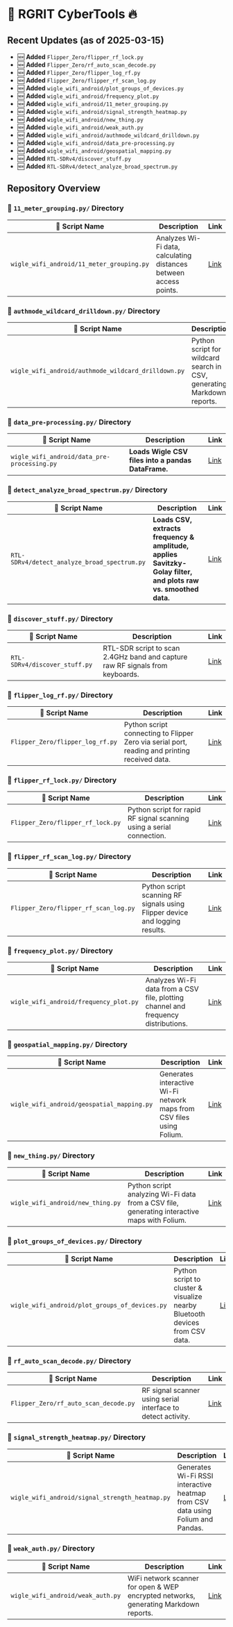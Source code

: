 # 🚀 **RGRIT CyberTools** 🔥
## Recent Updates (as of 2025-03-15)
- 🆕 **Added** `Flipper_Zero/flipper_rf_lock.py`
- 🆕 **Added** `Flipper_Zero/rf_auto_scan_decode.py`
- 🆕 **Added** `Flipper_Zero/flipper_log_rf.py`
- 🆕 **Added** `Flipper_Zero/flipper_rf_scan_log.py`
- 🆕 **Added** `wigle_wifi_android/plot_groups_of_devices.py`
- 🆕 **Added** `wigle_wifi_android/frequency_plot.py`
- 🆕 **Added** `wigle_wifi_android/11_meter_grouping.py`
- 🆕 **Added** `wigle_wifi_android/signal_strength_heatmap.py`
- 🆕 **Added** `wigle_wifi_android/new_thing.py`
- 🆕 **Added** `wigle_wifi_android/weak_auth.py`
- 🆕 **Added** `wigle_wifi_android/authmode_wildcard_drilldown.py`
- 🆕 **Added** `wigle_wifi_android/data_pre-processing.py`
- 🆕 **Added** `wigle_wifi_android/geospatial_mapping.py`
- 🆕 **Added** `RTL-SDRv4/discover_stuff.py`
- 🆕 **Added** `RTL-SDRv4/detect_analyze_broad_spectrum.py`

## Repository Overview
### 📁 `11_meter_grouping.py/` Directory
| 📄 **Script Name** | **Description** | **Link** |
| ----------------- | --------------- | -------- |
| `wigle_wifi_android/11_meter_grouping.py` | Analyzes Wi-Fi data, calculating distances between access points. | [Link](https://github.com/rgrit/RGRIT.US_CyberTools/blob/main/wigle_wifi_android/11_meter_grouping.py) |

### 📁 `authmode_wildcard_drilldown.py/` Directory
| 📄 **Script Name** | **Description** | **Link** |
| ----------------- | --------------- | -------- |
| `wigle_wifi_android/authmode_wildcard_drilldown.py` | Python script for wildcard search in CSV, generating Markdown reports. | [Link](https://github.com/rgrit/RGRIT.US_CyberTools/blob/main/wigle_wifi_android/authmode_wildcard_drilldown.py) |

### 📁 `data_pre-processing.py/` Directory
| 📄 **Script Name** | **Description** | **Link** |
| ----------------- | --------------- | -------- |
| `wigle_wifi_android/data_pre-processing.py` | **Loads Wigle CSV files into a pandas DataFrame.** | [Link](https://github.com/rgrit/RGRIT.US_CyberTools/blob/main/wigle_wifi_android/data_pre-processing.py) |

### 📁 `detect_analyze_broad_spectrum.py/` Directory
| 📄 **Script Name** | **Description** | **Link** |
| ----------------- | --------------- | -------- |
| `RTL-SDRv4/detect_analyze_broad_spectrum.py` | **Loads CSV, extracts frequency & amplitude, applies Savitzky-Golay filter, and plots raw vs. smoothed data.** | [Link](https://github.com/rgrit/RGRIT.US_CyberTools/blob/main/RTL-SDRv4/detect_analyze_broad_spectrum.py) |

### 📁 `discover_stuff.py/` Directory
| 📄 **Script Name** | **Description** | **Link** |
| ----------------- | --------------- | -------- |
| `RTL-SDRv4/discover_stuff.py` | RTL-SDR script to scan 2.4GHz band and capture raw RF signals from keyboards. | [Link](https://github.com/rgrit/RGRIT.US_CyberTools/blob/main/RTL-SDRv4/discover_stuff.py) |

### 📁 `flipper_log_rf.py/` Directory
| 📄 **Script Name** | **Description** | **Link** |
| ----------------- | --------------- | -------- |
| `Flipper_Zero/flipper_log_rf.py` | Python script connecting to Flipper Zero via serial port, reading and printing received data. | [Link](https://github.com/rgrit/RGRIT.US_CyberTools/blob/main/Flipper_Zero/flipper_log_rf.py) |

### 📁 `flipper_rf_lock.py/` Directory
| 📄 **Script Name** | **Description** | **Link** |
| ----------------- | --------------- | -------- |
| `Flipper_Zero/flipper_rf_lock.py` | Python script for rapid RF signal scanning using a serial connection. | [Link](https://github.com/rgrit/RGRIT.US_CyberTools/blob/main/Flipper_Zero/flipper_rf_lock.py) |

### 📁 `flipper_rf_scan_log.py/` Directory
| 📄 **Script Name** | **Description** | **Link** |
| ----------------- | --------------- | -------- |
| `Flipper_Zero/flipper_rf_scan_log.py` | Python script scanning RF signals using Flipper device and logging results. | [Link](https://github.com/rgrit/RGRIT.US_CyberTools/blob/main/Flipper_Zero/flipper_rf_scan_log.py) |

### 📁 `frequency_plot.py/` Directory
| 📄 **Script Name** | **Description** | **Link** |
| ----------------- | --------------- | -------- |
| `wigle_wifi_android/frequency_plot.py` | Analyzes Wi-Fi data from a CSV file, plotting channel and frequency distributions. | [Link](https://github.com/rgrit/RGRIT.US_CyberTools/blob/main/wigle_wifi_android/frequency_plot.py) |

### 📁 `geospatial_mapping.py/` Directory
| 📄 **Script Name** | **Description** | **Link** |
| ----------------- | --------------- | -------- |
| `wigle_wifi_android/geospatial_mapping.py` | Generates interactive Wi-Fi network maps from CSV files using Folium. | [Link](https://github.com/rgrit/RGRIT.US_CyberTools/blob/main/wigle_wifi_android/geospatial_mapping.py) |

### 📁 `new_thing.py/` Directory
| 📄 **Script Name** | **Description** | **Link** |
| ----------------- | --------------- | -------- |
| `wigle_wifi_android/new_thing.py` | Python script analyzing Wi-Fi data from a CSV file, generating interactive maps with Folium. | [Link](https://github.com/rgrit/RGRIT.US_CyberTools/blob/main/wigle_wifi_android/new_thing.py) |

### 📁 `plot_groups_of_devices.py/` Directory
| 📄 **Script Name** | **Description** | **Link** |
| ----------------- | --------------- | -------- |
| `wigle_wifi_android/plot_groups_of_devices.py` | Python script to cluster & visualize nearby Bluetooth devices from CSV data. | [Link](https://github.com/rgrit/RGRIT.US_CyberTools/blob/main/wigle_wifi_android/plot_groups_of_devices.py) |

### 📁 `rf_auto_scan_decode.py/` Directory
| 📄 **Script Name** | **Description** | **Link** |
| ----------------- | --------------- | -------- |
| `Flipper_Zero/rf_auto_scan_decode.py` | RF signal scanner using serial interface to detect activity. | [Link](https://github.com/rgrit/RGRIT.US_CyberTools/blob/main/Flipper_Zero/rf_auto_scan_decode.py) |

### 📁 `signal_strength_heatmap.py/` Directory
| 📄 **Script Name** | **Description** | **Link** |
| ----------------- | --------------- | -------- |
| `wigle_wifi_android/signal_strength_heatmap.py` | Generates Wi-Fi RSSI interactive heatmap from CSV data using Folium and Pandas. | [Link](https://github.com/rgrit/RGRIT.US_CyberTools/blob/main/wigle_wifi_android/signal_strength_heatmap.py) |

### 📁 `weak_auth.py/` Directory
| 📄 **Script Name** | **Description** | **Link** |
| ----------------- | --------------- | -------- |
| `wigle_wifi_android/weak_auth.py` | WiFi network scanner for open & WEP encrypted networks, generating Markdown reports. | [Link](https://github.com/rgrit/RGRIT.US_CyberTools/blob/main/wigle_wifi_android/weak_auth.py) |
